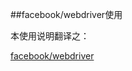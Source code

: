 ##facebook/webdriver使用

本使用说明翻译之：

[facebook/webdriver]("https://packagist.org/packages/facebook/webdriver", "译自")


